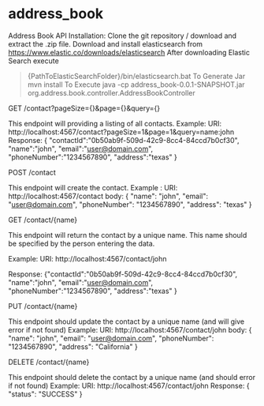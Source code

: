 # address_book
Address Book API
Installation:
Clone the git repository / download and extract the .zip file.  Download and install elasticsearch from https://www.elastic.co/downloads/elasticsearch
After downloading Elastic Search execute
>{PathToElasticSearchFolder}/bin/elasticsearch.bat
To Generate Jar
>mvn install
To Execute
>java -cp address_book-0.0.1-SNAPSHOT.jar org.address.book.controller.AddressBookController

GET /contact?pageSize={}&page={}&query={}

This endpoint will providing a listing of all contacts.
Example: 
URI: http://localhost:4567/contact?pageSize=1&page=1&query=name:john
Response: 
{
"contactId":"0b50ab9f-509d-42c9-8cc4-84ccd7b0cf30",
"name":"john",
"email":"user@domain.com",
"phoneNumber":"1234567890",
"address":"texas"
}

POST /contact

This endpoint will create the contact. 
Example :
URI: http://localhost:4567/contact
body: 
{
	"name": "john",
	"email": "user@domain.com",
	"phoneNumber": "1234567890",
	"address": "texas"
}

GET /contact/{name}

This endpoint will return the contact by a unique name. This name should be specified by the person entering the data.  

Example: 
URI: http://localhost:4567/contact/john

Response: 
{"contactId":"0b50ab9f-509d-42c9-8cc4-84ccd7b0cf30",
"name":"john",
"email":"user@domain.com",
"phoneNumber":"1234567890",
"address":"texas"
}


PUT /contact/{name}

This endpoint should update the contact by a unique name (and will give error if not found)
Example: 
URI: http://localhost:4567/contact/john
body: 
{
	"name": "john",
	"email": "user@domain.com",
	"phoneNumber": "1234567890",
	"address": "California"
}

DELETE /contact/{name}

This endpoint should delete the contact by a unique name (and should error if not found)
Example: 
URI: http://localhost:4567/contact/john
Response:
{
    "status": "SUCCESS"
}



